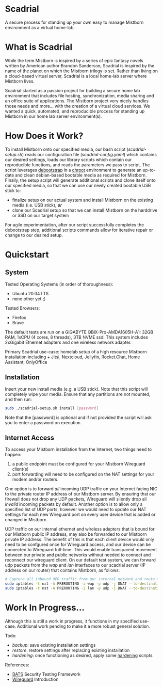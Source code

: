 # Scadrial

A secure process for standing up your own easy to manage Mistborn environment as a virtual home-lab.
# What is Scadrial

While the term Mistborn is inspired by a series of epic fantasy novels written by American author Brandon Sanderson, Scadrial is inspired by the name of the planet on which the Mistborn trilogy is set. Rather than living on a cloud-based virtual server, Scadrial is a local home-lab server where Mistborn lives.

Scadrial started as a passion project for building a secure home lab environment that includes file hosting, synchronization, media sharing and an office suite of applications. The Mistborn project very nicely handles those needs and more... with the creation of a virtual cloud services. We wanted a quick, automated, and reproducible process for standing up Mistborn in our home lab server environment(s).

# How Does it Work?

To install Mistborn onto our specified media, our bash script (_scadrial-setup.sh_) reads our configuration file (_scadrial-config.yaml_) which contains our desired settings, loads our library scripts which contain our reproducible functions, and reads the parameters we pass to script. The script leverages [debootstrap][05] in a [chroot][04] environment to generate an up-to-date and clean debian-based bootable media as required for Mistborn. Finally, the setup script will generate additional scripts and clone itself onto our specified media, so that we can use our newly created bootable USB stick to:  
* finalize setup on our actual system and install Mistborn on the existing media (i.e. USB stick), _**or**_
* clone our Scadrial setup so that we can install Mistborn on the harddrive or SSD on our target system

For agile experimentation, after our script successfully completes the debootstrap step, additional scripts commands allow for iterative repair or change to our desired setup.

# Quickstart

## System

Tested Operating Systems (in order of thoroughness):

* Ubuntu 20.04 LTS
* none other yet ;)

Tested Browsers:
* Firefox
* Brave

The default tests are run on a GIGABYTE QBiX-Pro-AMDA1605H-A1: 32GB RAM, 1xCPU (4 cores, 8 threads), 3TB NVME ssd. This system includes 2xGigabit Ethernet adapters and one wireless network adapter.

Primary Scadrial use-case: homelab setup of a high resource Mistborn installation including + Jitsi, Nextcloud, Jellyfin, Rocket.Chat, Home Assistant, OnlyOffice

## Installation

Insert your new install media (e.g. a USB stick). Note that this script will completely wipe your media. Ensure that any partitions are not mounted, and then run:

``` bash
sudo ./scadrial-setup.sh install [password]
```

Note that the [password] is optional and if not provided the script will ask you to enter a password on execution.

## Internet Access

To access your Mistborn installation from the Internet, two things need to happen:
1. a public endpoint must be configured for your Mistborn Wireguard client(s)
2. port forwarding will need to be configured on the NAT settings for your modem and/or routers.

One option is to forward _all_ incoming UDP traffic on your Internet facing NIC to the private router IP address of our Mistborn server. By ensuring that our firewall does not drop any UDP packets, Wireguard will silently drop all _invalid_ incoming packets by default. Another option is to allow only a specified list of UDP ports, however we would need to update our NAT settings for each new Wireguard port on every user device that is added or changed in Mistborn.

UDP traffic on our internal ethernet and wireless adapters that is bound for our Mistborn public IP address, may also be forwarded to our Mistborn private IP address. The benefit of this is that each client device would only need to be confgured once for Wireguard access, and our device can be connected to Wireguard full-time. This would enable transparent movement between our private and public networks without needed to connect and reconnect our wireguard client. On our default test system, we can forward udp packets from the _wap_ and _lan_ interfaces to our scadrial server (IP address on our router) that contains Mistborn, as follows:

``` bash
# Capture all inbound UPD traffic from our internal network and route to our scadrial server (i.e. 10.10.10.12)
sudo iptables -t nat -A PREROUTING -i wap -p udp -j DNAT --to-destination 10.10.10.12
sudo iptables -t nat -A PREROUTING -i lan -p udp -j DNAT --to-destination 10.10.10.12
```

# Work In Progress...

Although this is still a work in progress, it functions in my specified use-case. Additional work pending to make it a more robust general solution.

Todo:
* _backup_: save existing installation settings
* _restore_: restore settings after replacing existing installation 
* _hardening_: once functioning as desired, apply some [hardening][01] scripts

References:
* [BATS][02] Security Testing Framework
* [Wireguard][03] Introduction

[01]: https://github.com/konstruktoid/hardening "Ubuntu Hardening by konstruktoid"
[02]: https://github.com/sstephenson/bats "Bash Automated Testing System"
[03]: https://www.thomas-krenn.com/en/wiki/WireGuard_Basics " Wireguard Basics"
[04]: https://wiki.archlinux.org/index.php/Chroot "Chroot Jails"
[05]: https://wiki.debian.org/Debootstrap "Debian Debootstrap"